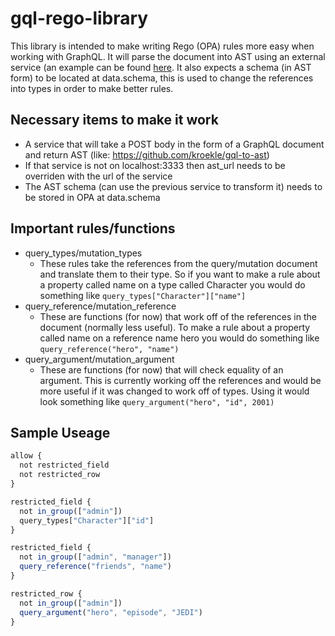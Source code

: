 # gql-rego-library

This library is intended to make writing Rego (OPA) rules more easy when working with GraphQL.  It will parse the document into AST using an external service (an example can be found [here](https://github.com/kroekle/gql-to-ast).  It also expects a schema (in AST form) to be located at data.schema, this is used to change the references into types in order to make better rules.

## Necessary items to make it work
* A service that will take a POST body in the form of a GraphQL document and return AST (like: https://github.com/kroekle/gql-to-ast)
* If that service is not on localhost:3333 then ast_url needs to be overriden with the url of the service
* The AST schema (can use the previous service to transform it) needs to be stored in OPA at data.schema

## Important rules/functions

* query_types/mutation_types
   * These rules take the references from the query/mutation document and translate them to their type.  So if you want to make a rule about a property called name on a type called Character you would do something like `query_types["Character"]["name"]`
* query_reference/mutation_reference 
  * These are functions (for now) that work off of the references in the document (normally less useful).  To make a rule about a property called name on a reference name hero you would do something like `query_reference("hero", "name")`
* query_argument/mutation_argument
  * These are functions (for now) that will check equality of an argument.  This is currently working off the references and would be more useful if it was changed to work off of types.  Using it would look something like `query_argument("hero", "id", 2001)`


## Sample Useage

```js
allow {
  not restricted_field
  not restricted_row
}

restricted_field {
  not in_group(["admin"])
  query_types["Character"]["id"]
}

restricted_field {
  not in_group(["admin", "manager"])
  query_reference("friends", "name")
}

restricted_row {
  not in_group(["admin"])
  query_argument("hero", "episode", "JEDI")
}
```
